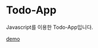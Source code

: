 # Todo-App
Javascript를 이용한 Todo-App입니다.  

[demo](https://htmlpreview.github.io/?https://github.com/ksheer506/Todo-App/blob/main/todo.html)
